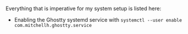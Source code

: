 Everything that is imperative for my system setup is listed here:

- Enabling the Ghostty systemd service with
  `systemctl --user enable com.mitchellh.ghostty.service`
